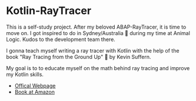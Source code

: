 # Kotlin-RayTracer

This is a self-study project. After my beloved ABAP-RayTracer, it is time to move on. I got inspired to do in Sydney/Australia 🐨 during my time at Animal Logic. Kudos to the development team there.

I gonna teach myself writing a ray tracer with Kotlin with the help of the book "Ray Tracing from the Ground Up" 📗 by Kevin Suffern.

My goal is to to educate myself on the math behind ray tracing and improve my Kotlin skills.

* [Offical Webpage](https://web.archive.org/web/20210426101147/http://www.raytracegroundup.com/index.html)
* [Book at Amazon](https://www.amazon.com/gp/product/1568812728/sr=8-1/qid=1191938342/ref=olp_product_details/103-8287340-1623806?ie=UTF8&me=&qid=1191938342&sr=8-1&seller=)
